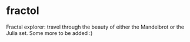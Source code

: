# fractol
Fractal explorer: travel through the beauty of either the Mandelbrot or the Julia set. Some more to be added :)
